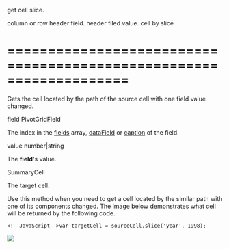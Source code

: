 <!--**
/*-------------------------------------------
    Auto-generated file. Do not modify.
-------------------------------------------

**-->
<!--d-->
get cell slice.
<!--/d-->
<!--p1d-->column or row header field.<!--/p1d-->
<!--p2d-->header filed value.<!--/p2d-->
<!--rd-->cell by slice<!--/rd-->
===================================================================
===================================================================

<!--shortDescription-->
Gets the cell located by the path of the source cell with one field value changed.
<!--/shortDescription-->

<!--paramName1-->field<!--/paramName1-->
<!--paramType1-->PivotGridField<!--/paramType1-->
<!--paramDescription1-->
The index in the <a href="/Documentation/16_1/ApiReference/Data_Library/PivotGridDataSource/Configuration/fields/">fields</a> array, <a href="/Documentation/16_1/ApiReference/Data_Library/PivotGridDataSource/Configuration/fields/#dataField">dataField</a> or <a href="/Documentation/16_1/ApiReference/Data_Library/PivotGridDataSource/Configuration/fields/#caption">caption</a> of the field.
<!--/paramDescription1-->

<!--paramName2-->value<!--/paramName2-->
<!--paramType2-->number|string<!--/paramType2-->
<!--paramDescription2-->
The <b>field</b>'s value.
<!--/paramDescription2-->

<!--returnType-->SummaryCell<!--/returnType-->
<!--returnDescription-->
The target cell.
<!--/returnDescription-->

<!--fullDescription-->
Use this method when you need to get a cell located by the similar path with one of its components changed. 
The image below demonstrates what cell will be returned by the following code.

	<!--JavaScript-->var targetCell = sourceCell.slice('year', 1998);

![](/Content/images/doc/16_1/DataGrid/PivotGrid_slice.png)
<!--/fullDescription-->